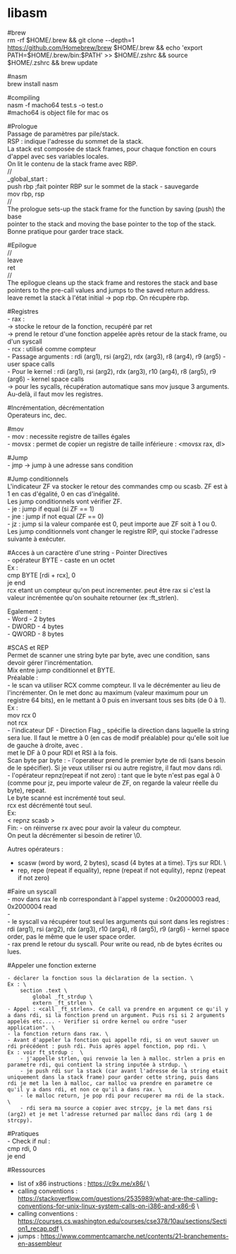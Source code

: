 # libasm
#brew \
rm -rf $HOME/.brew && git clone --depth=1 https://github.com/Homebrew/brew $HOME/.brew && echo 'export PATH=$HOME/.brew/bin:$PATH' >> $HOME/.zshrc && source $HOME/.zshrc && brew update 

#nasm \
brew install nasm 

#compiling \
nasm -f macho64 test.s -o test.o \
#macho64 is object file for mac os 

#Prologue \
Passage de paramètres par pile/stack. \
RSP : indique l'adresse du sommet de la stack. \
La stack est composée de stack frames, pour chaque fonction en cours d'appel avec ses variables locales. \
On lit le contenu de la stack frame avec RBP. \
// \
_global_start : \
	push rbp		;fait pointer RBP sur le sommet de la stack - sauvegarde \
	mov rbp, rsp \
// \
The prologue sets-up the stack frame for the function by saving (push) the base \
pointer to the stack and moving the base pointer to the top of the stack. \
Bonne pratique pour garder trace stack. 

#Epilogue \
// \
	leave \
	ret \
// \
The epilogue cleans up the stack frame and restores the stack and base pointers to the pre-call values and jumps to the saved return address. \
leave remet la stack à l'état initial -> pop rbp. On récupère rbp.

#Registres \
	- rax : \
		-> stocke le retour de la fonction, recupéré par ret \
		-> prend le retour d'une fonction appelée après retour de la stack frame, ou d'un syscall \
	- rcx : utilisé comme compteur \
	- Passage arguments : rdi (arg1), rsi (arg2), rdx (arg3), r8 (arg4), r9 (arg5) - user space calls \
	- Pour le kernel : rdi (arg1), rsi (arg2), rdx (arg3), r10 (arg4), r8 (arg5), r9 (arg6) - kernel space calls \
		-> pour les sycalls, récupération automatique sans mov jusque 3 arguments. Au-delà, il faut mov les registres. 

#Incrémentation, décrémentation \
Operateurs inc, dec.

#mov \
	- mov : necessite registre de tailles égales \
	- movsx : permet de copier un registre de taille inférieure : <movsx rax, dl> 

#Jump \
	- jmp -> jump à une adresse sans condition

#Jump conditionnels \
L'indicateur ZF va stocker le retour des commandes cmp ou scasb. ZF est à 1 en cas d'égalité, 0 en cas d'inégalité. \
Les jump conditionnels vont vérifier ZF. \
	- je : jump if equal (si ZF == 1) \
	- jne : jump if not equal (ZF == 0) \
	- jz : jump si la valeur comparée est 0, peut importe aue ZF soit à 1 ou 0. \
Les jump conditionnels vont changer le registre RIP, qui stocke l'adresse suivante à exécuter.

#Acces à un caractère d'une string - Pointer Directives \
	- opérateur BYTE - caste en un octet \
Ex : \
	cmp BYTE [rdi + rcx], 0 \
	je end \
rcx etant un compteur qu'on peut incrementer. peut être rax si c'est la valeur incrémentée qu'on souhaite retourner (ex :ft_strlen). 

Egalement : \
	- Word - 2 bytes \
	- DWORD - 4 bytes \
	- QWORD - 8 bytes 

#SCAS et REP \
Permet de scanner une string byte par byte, avec une condition, sans devoir gérer l'incrémentation. \
Mix entre jump conditionnel et BYTE. \
Préalable : \
	-	le scan va utiliser RCX comme compteur. Il va le décrémenter au lieu de l'incrémenter. On le met donc au maximum (valeur maximum pour un registre 64 bits), en le mettant à 0 puis en inversant tous ses bits (de 0 à 1). \
	Ex : \
		mov rcx 0 \
		not rcx \
	-	l'indicateur DF - Direction Flag _ spécifie la direction dans laquelle la string sera lue. Il faut le mettre à 0 (en cas de modif préalable) pour qu'elle soit lue de gauche à droite, avec <cld>. \
	<cld> met le DF à 0 pour RDI et RSI à la fois. \
Scan byte par byte :
	- l'operateur <scasb> prend le premier byte de rdi (sans besoin de le spécifier). Si je veux utiliser rsi ou autre registre, il faut mov dans rdi. \
	- l'opérateur repnz(repeat if not zero) : tant que le byte n'est pas egal à 0 (comme pour jz, peu importe valeur de ZF, on regarde la valeur réelle du byte), repeat. \
	Le byte scanné est incrémenté tout seul. \
	rcx est décrémenté tout seul. \
	Ex: \
		< repnz scasb > \
Fin:
	- on réinverse rx avec <not> pour avoir la valeur du compteur. \
	On peut la décrémenter si besoin de retirer \0. 

Autres opérateurs : 
- scasw (word by word, 2 bytes), scasd (4 bytes at a time). Tjrs sur RDI. \
- rep, repe (repeat if equality), repne (repeat if not equlity), repnz (repeat if not zero) 

#Faire un syscall \
	- mov dans rax le nb correspondant à l'appel systeme : 0x2000003 read, 0x2000004 read \
	- <syscall> \
	- le syscall va récupérer tout seul les arguments qui sont dans les registres : rdi (arg1), rsi (arg2), rdx (arg3), r10 (arg4), r8 (arg5), r9 (arg6) - kernel space order, pas le même que le user space order. \
	- rax prend le retour du syscall. Pour write ou read, nb de bytes écrites ou lues. 

#Appeler une fonction externe

	- déclarer la fonction sous la déclaration de la section. \
	Ex : \
		section .text \
			global _ft_strdup \
			extern _ft_strlen \
	- Appel : <call _ft_strlen>. Ce call va prendre en argument ce qu'il y a dans rdi, si la fonction prend un argument. Puis rsi si 2 arguments appelés etc.... - Verifier si ordre kernel ou ordre "user application". \
	- la fonction return dans rax. \
	- Avant d'appeler la fonction qui appelle rdi, si on veut sauver un rdi précédent : push rdi. Puis après appel fonction, pop rdi. \
	Ex : voir ft_strdup :  \
		- j'appelle strlen, qui renvoie la len à malloc. strlen a pris en parametre rdi, qui contient la string inputée à strdup. \
		- je push rdi sur la stack (car avant l'adresse de la string etait uniquement dans la stack frame) pour garder cette string, puis dans rdi je met la len à malloc, car malloc va prendre en parametre ce qu'il y a dans rdi, et non ce qu'il a dans rax. \
		- le malloc return, je pop rdi pour recuperer ma rdi de la stack. \
		- rdi sera ma source a copier avec strcpy, je la met dans rsi (arg2) et je met l'adresse returned par malloc dans rdi (arg 1 de strcpy). 

#Pratiques \
	- Check if nul : \
		cmp	rdi, 0 \
		je end 

#Ressources 
- list of x86 instructions : https://c9x.me/x86/ \
- calling conventions : https://stackoverflow.com/questions/2535989/what-are-the-calling-conventions-for-unix-linux-system-calls-on-i386-and-x86-6 \
- calling conventions : https://courses.cs.washington.edu/courses/cse378/10au/sections/Section1_recap.pdf \
- jumps : https://www.commentcamarche.net/contents/21-branchements-en-assembleur 

